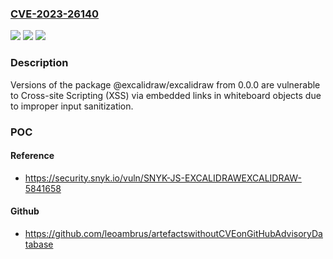### [CVE-2023-26140](https://cve.mitre.org/cgi-bin/cvename.cgi?name=CVE-2023-26140)
![](https://img.shields.io/static/v1?label=Product&message=%40excalidraw%2Fexcalidraw&color=blue)
![](https://img.shields.io/static/v1?label=Version&message=0.0.0%3C%20*%20&color=brighgreen)
![](https://img.shields.io/static/v1?label=Vulnerability&message=Cross-site%20Scripting%20(XSS)&color=brighgreen)

### Description

Versions of the package @excalidraw/excalidraw from 0.0.0 are vulnerable to Cross-site Scripting (XSS) via embedded links in whiteboard objects due to improper input sanitization.

### POC

#### Reference
- https://security.snyk.io/vuln/SNYK-JS-EXCALIDRAWEXCALIDRAW-5841658

#### Github
- https://github.com/leoambrus/artefactswithoutCVEonGitHubAdvisoryDatabase


